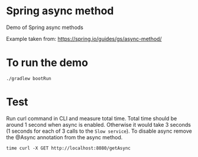 # Spring async method

Demo of Spring async methods

Example taken from: https://spring.io/guides/gs/async-method/

# To run the demo
```
./gradlew bootRun
```

# Test
Run curl command in CLI and measure total time. 
Total time should be around 1 second when async is enabled.
Otherwise it would take 3 seconds (1 seconds for each of 3 calls to the `Slow service`).
To disable async remove the @Async annotation from the async method.
```
time curl -X GET http://localhost:8080/getAsync
```